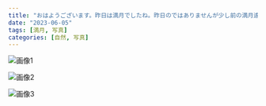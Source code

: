 ```yaml
---
title: "おはようございます。昨日は満月でしたね。昨日のではありませんが少し前の満月達です"
date: "2023-06-05"
tags: [満月, 写真]
categories: [自然, 写真]
---
```


![画像1](https://assets.st-note.com/img/1685930760774-vdXGtiyHW7.jpg)

![画像2](https://assets.st-note.com/img/1685930760774-bgWIQci7Qn.jpg)

![画像3](https://assets.st-note.com/img/1685930787779-7niTLhejOT.jpg)
